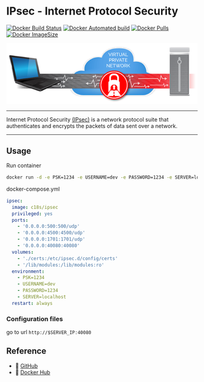 # IPsec - Internet Protocol Security

[![Docker Build Status](https://img.shields.io/docker/cloud/build/c18s/ipsec.svg)][dockerhub_build]
[![Docker Automated build](https://img.shields.io/docker/automated/c18s/ipsec.svg)][dockerhub]
[![Docker Pulls](https://img.shields.io/docker/pulls/c18s/ipsec.svg)][dockerhub]
[![Docker ImageSize](https://images.microbadger.com/badges/image/c18s/ipsec.svg)][dockerhub_tag]

![IPsec](https://raw.githubusercontent.com/c18s/Dockerfiles/master/ipsec/logo.png)

---

Internet Protocol Security [(IPsec)][1] is a network protocol suite that authenticates and encrypts the packets of data sent over a network.

---

## Usage

Run container

```bash
docker run -d -e PSK=1234 -e USERNAME=dev -e PASSWORD=1234 -e SERVER=localhost -p 500:500/udp -p 4500:4500/udp -p 1701:1701/udp -p 40080:40080 --name ipsec --privileged -v /lib/modules:/lib/modules c18s/ipsec
```

docker-compose.yml

```yaml
ipsec:
  image: c18s/ipsec
  privileged: yes
  ports:
    - '0.0.0.0:500:500/udp'
    - '0.0.0.0:4500:4500/udp'
    - '0.0.0.0:1701:1701/udp'
    - '0.0.0.0:40080:40080'
  volumes:
    - './certs:/etc/ipsec.d/config/certs'
    - '/lib/modules:/lib/modules:ro'
  environment:
    - PSK=1234
    - USERNAME=dev
    - PASSWORD=1234
    - SERVER=localhost
  restart: always
```

### Configuration files

go to url `http://$SERVER_IP:40080`

## Reference

- 🐛 [GitHub][github]
- 🐳 [Docker Hub][dockerhub]

[1]: https://en.wikipedia.org/wiki/IPsec/
[dockerhub]: https://hub.docker.com/r/c18s/ipsec/
[dockerhub_tag]: https://hub.docker.com/r/c18s/ipsec/tags/
[dockerhub_build]: https://hub.docker.com/r/c18s/ipsec/builds/
[github]: https://github.com/c18s/Dockerfiles/tree/master/ipsec/
